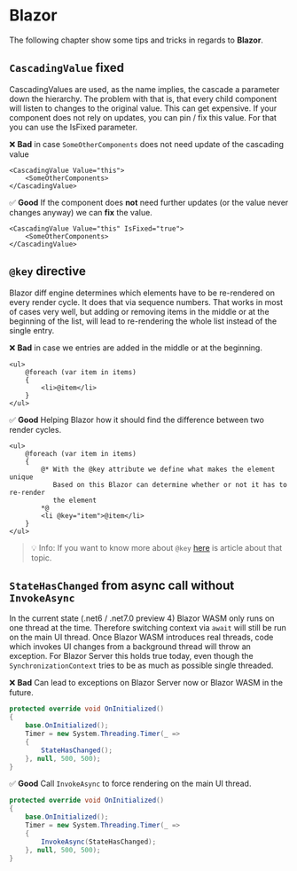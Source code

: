 # Blazor
The following chapter show some tips and tricks in regards to **Blazor**.

## `CascadingValue` fixed
CascadingValues are used, as the name implies, the cascade a parameter down the hierarchy. The problem with that is, that every child component will listen to changes to the original value. This can get expensive. If your component does not rely on updates, you can pin / fix this value. For that you can use the IsFixed parameter.

❌ **Bad** in case `SomeOtherComponents` does not need update of the cascading value
```razor
<CascadingValue Value="this">
    <SomeOtherComponents>
</CascadingValue>
```

✅ **Good** If the component does **not** need further updates (or the value never changes anyway) we can **fix** the value.
```razor
<CascadingValue Value="this" IsFixed="true">
    <SomeOtherComponents>
</CascadingValue>
```

## `@key` directive
Blazor diff engine determines which elements have to be re-rendered on every render cycle. It does that via sequence numbers. That works in most of cases very well, but adding or removing items in the middle or at the beginning of the list, will lead to re-rendering the whole list instead of the single entry. 

❌ **Bad** in case we entries are added in the middle or at the beginning.
```razor
<ul>
    @foreach (var item in items)
    {
        <li>@item</li>
    }
</ul>
```

✅ **Good** Helping Blazor how it should find the difference between two render cycles.
```razor
<ul>
    @foreach (var item in items)
    {
        @* With the @key attribute we define what makes the element unique
           Based on this Blazor can determine whether or not it has to re-render
           the element
        *@
        <li @key="item">@item</li>
    }
</ul>
```

> 💡 Info: If you want to know more about `@key` [here](https://steven-giesel.com/blogPost/a8772410-847d-4fe7-ba93-3e03ab7748c0) is article about that topic.

## `StateHasChanged` from async call without `InvokeAsync`
In the current state (.net6 / .net7.0 preview 4) Blazor WASM only runs on one thread at the time. Therefore switching context via `await` will still be run on the main UI thread. Once Blazor WASM introduces real threads, code which invokes UI changes from a background thread will throw an exception. For Blazor Server this holds true today, even though the `SynchronizationContext` tries to be as much as possible single threaded.

❌ **Bad** Can lead to exceptions on Blazor Server now or Blazor WASM in the future.
```csharp
protected override void OnInitialized()
{
    base.OnInitialized();
    Timer = new System.Threading.Timer(_ =>
    {
        StateHasChanged();
    }, null, 500, 500);
}
```

✅ **Good** Call `InvokeAsync` to force rendering on the main UI thread.
```csharp
protected override void OnInitialized()
{
    base.OnInitialized();
    Timer = new System.Threading.Timer(_ =>
    {
        InvokeAsync(StateHasChanged);
    }, null, 500, 500);
}
```